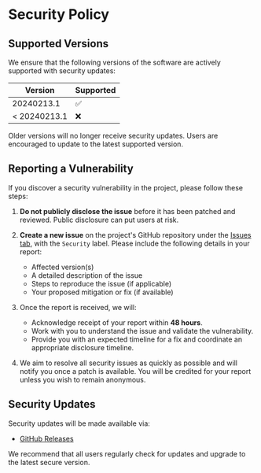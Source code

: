 # Security Policy

## Supported Versions

We ensure that the following versions of the software are actively supported with security updates:

| Version | Supported          |
| ------- | ------------------ |
| 20240213.1  | :white_check_mark:  |
| < 20240213.1  | :x:                |

Older versions will no longer receive security updates. Users are encouraged to update to the latest supported version.

## Reporting a Vulnerability

If you discover a security vulnerability in the project, please follow these steps:

1. **Do not publicly disclose the issue** before it has been patched and reviewed. Public disclosure can put users at risk.

2. **Create a new issue** on the project's GitHub repository under the [Issues tab](https://github.com/lanwin/esphome_samsung_hvac_bus/issues), with the `Security` label. Please include the following details in your report:
    - Affected version(s)
    - A detailed description of the issue
    - Steps to reproduce the issue (if applicable)
    - Your proposed mitigation or fix (if available)

3. Once the report is received, we will:
    - Acknowledge receipt of your report within **48 hours**.
    - Work with you to understand the issue and validate the vulnerability.
    - Provide you with an expected timeline for a fix and coordinate an appropriate disclosure timeline.

4. We aim to resolve all security issues as quickly as possible and will notify you once a patch is available. You will be credited for your report unless you wish to remain anonymous.

## Security Updates

Security updates will be made available via:
- [GitHub Releases](https://github.com/lanwin/esphome_samsung_hvac_bus/releases)

We recommend that all users regularly check for updates and upgrade to the latest secure version.

